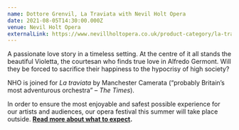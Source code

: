 ```yaml
---
name: Dottore Grenvil, La Traviata with Nevil Holt Opera
date: 2021-08-05T14:30:00.000Z
venue: Nevil Holt Opera
externalLink: https://www.nevillholtopera.co.uk/product-category/la-traviata
---
```

<!--StartFragment-->

A passionate love story in a timeless setting. At the centre of it all stands the beautiful Violetta, the courtesan who finds true love in Alfredo Germont. Will they be forced to sacrifice their happiness to the hypocrisy of high society?

NHO is joined for *La traviata* by Manchester Camerata (“probably Britain’s most adventurous orchestra” – *The Times*).

In order to ensure the most enjoyable and safest possible experience for our artists and audiences, our opera festival this summer will take place outside. **[Read more about what to expect](https://www.nevillholtopera.co.uk/news/nho-summer-opera-festival-2021).**

<!--EndFragment-->